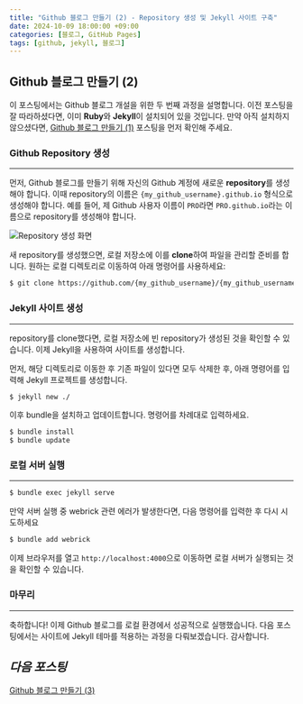 ```yaml
---
title: "Github 블로그 만들기 (2) - Repository 생성 및 Jekyll 사이트 구축"
date: 2024-10-09 18:00:00 +09:00
categories: [블로그, GitHub Pages]
tags: [github, jekyll, 블로그]
---
```


## Github 블로그 만들기 (2)

이 포스팅에서는 Github 블로그 개설을 위한 두 번째 과정을 설명합니다. 이전 포스팅을 잘 따라하셨다면, 이미 **Ruby**와 **Jekyll**이 설치되어 있을 것입니다. 만약 아직 설치하지 않으셨다면, [Github 블로그 만들기 (1)](/posts/blog2) 포스팅을 먼저 확인해 주세요.

### Github Repository 생성
---

먼저, Github 블로그를 만들기 위해 자신의 Github 계정에 새로운 **repository**를 생성해야 합니다. 이때 repository의 이름은 `{my_github_username}.github.io` 형식으로 생성해야 합니다. 예를 들어, 제 Github 사용자 이름이 `PRO`라면 `PRO.github.io`라는 이름으로 repository를 생성해야 합니다.

![Repository 생성 화면](https://github.com/user-attachments/assets/cb3f507e-90e3-4e67-b34c-2065e041d3b4)

새 repository를 생성했으면, 로컬 저장소에 이를 **clone**하여 파일을 관리할 준비를 합니다. 원하는 로컬 디렉토리로 이동하여 아래 명령어를 사용하세요:

```bash
$ git clone https://github.com/{my_github_username}/{my_github_username}.github.io
```
### Jekyll 사이트 생성
---

repository를 clone했다면, 로컬 저장소에 빈 repository가 생성된 것을 확인할 수 있습니다. 이제 Jekyll을 사용하여 사이트를 생성합니다.

먼저, 해당 디렉토리로 이동한 후 기존 파일이 있다면 모두 삭제한 후, 아래 명령어를 입력해 Jekyll 프로젝트를 생성합니다.

```bash
$ jekyll new ./
```

이후 bundle을 설치하고 업데이트합니다. 명령어를 차례대로 입력하세요.

```bash
$ bundle install
$ bundle update
```
### 로컬 서버 실행
---

```bash
$ bundle exec jekyll serve
```

만약 서버 실행 중 webrick 관련 에러가 발생한다면, 다음 명령어를 입력한 후 다시 시도하세요

```bash
$ bundle add webrick
```

이제 브라우저를 열고 `http://localhost:4000`으로 이동하면 로컬 서버가 실행되는 것을 확인할 수 있습니다.

### 마무리
---
축하합니다! 이제 Github 블로그를 로컬 환경에서 성공적으로 실행했습니다. 다음 포스팅에서는 사이트에 Jekyll 테마를 적용하는 과정을 다뤄보겠습니다. 감사합니다.

***다음 포스팅***
---
[Github 블로그 만들기 (3)](/posts/blog4)
